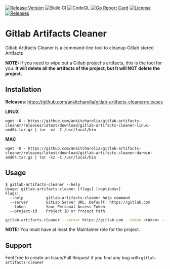 [![Release Version](https://img.shields.io/github/v/release/ankitcharolia/gitlab-artifacts-cleaner?label=gitlab-artifacts-cleaner)](https://github.com/ankitcharolia/gitlab-artifacts-cleaner/releases/latest)
![Build CI](https://github.com/ankitcharolia/gitlab-artifacts-cleaner/actions/workflows/build-publish.yaml/badge.svg)
![CodeQL](https://github.com/ankitcharolia/gitlab-artifacts-cleaner/actions/workflows/codeql-analysis.yaml/badge.svg)
[![Go Report Card](https://goreportcard.com/badge/github.com/ankitcharolia/gitlab-artifacts-cleaner)](https://goreportcard.com/report/github.com/ankitcharolia/gitlab-artifacts-cleaner)
[![License](https://img.shields.io/badge/License-MIT%20-blue.svg)](https://github.com/ankitcharolia/gitlab-artifacts-cleaner/blob/master/LICENSE)
[![Releases](https://img.shields.io/github/downloads/ankitcharolia/gitlab-artifacts-cleaner/total.svg)]()

# Gitlab Artifacts Cleaner
Gitlab Artifacts Cleaner is a command-line tool to cleanup Gitlab stored Artifacts

**NOTE:** If you need to wipe out a Gitlab project's artifacts, this is the tool for you. **It will delete all the artifacts of the project, but It will NOT delete the project.**

## Installation
**Releases**: https://github.com/ankitcharolia/gitlab-artifacts-cleaner/releases

**LINUX**
```shell
wget -O - https://github.com/ankitcharolia/gitlab-artifacts-cleaner/releases/latest/download/gitlab-artifacts-cleaner-linux-amd64.tar.gz | tar -xz -C /usr/local/bin
```

**MAC**
```shell
wget -O - https://github.com/ankitcharolia/gitlab-artifacts-cleaner/releases/latest/download/gitlab-artifacts-cleaner-darwin-amd64.tar.gz | tar -xz -C /usr/local/bin
```

## Usage
```shell
$ gitlab-artifacts-cleaner --help
Usage: gitlab-artifacts-cleaner [flags] [<options>]
Flags:
  --help          gitlab-artifacts-cleaner help command
  --server        GitLab Server URL. Default: https://gitlab.com
  --token         Your Personal Access Token.
  --project-id    Project ID or Project Path.
```

```bash
gitlab-artifacts-cleaner --server https://gitlab.com --token <token> --project_id <project_id>
```
**NOTE:** You must have at least the Maintainer role for the project.

## Support
Feel free to create an Issue/Pull Request if you find any bug with `gitlab-artifacts-cleaner`
